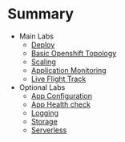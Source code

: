 # Summary

* Main Labs
  * [Deploy](deploywiths2i.md)
  * [Basic Openshift Topology](openshifttopology.md)
  * [Scaling](scale.md)
  * [Application Monitoring](monitor.md)
  * [Live Flight Track](liveflight.md)
* Optional Labs
  * [App Configuration](evconfigsecret.md)
  * [App Health check](apphealth.md)
  * [Logging](logging.md)
  * [Storage](storage.md)
  * [Serverless](serverless.md)